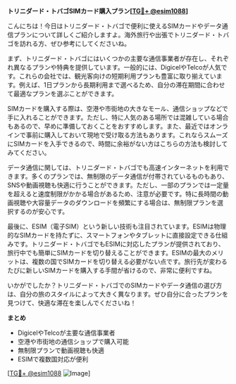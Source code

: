 **トリニダード・トバゴSIMカード購入プラン[[TG💪+ @esim1088](https://t.me/s/esim1088)]**

こんにちは！今日はトリニダード・トバゴで便利に使えるSIMカードやデータ通信プランについて詳しくご紹介しますよ。海外旅行や出張でトリニダード・トバゴを訪れる方、ぜひ参考にしてくださいね。

まず、トリニダード・トバゴにはいくつかの主要な通信事業者が存在し、それぞれ異なるプランや特典を提供しています。一般的には、DigicelやTelcoが人気です。これらの会社では、観光客向けの短期利用プランも豊富に取り揃えています。例えば、1日プランから長期利用まで選べるため、自分の滞在期間に合わせて最適なプランを選ぶことができます。

SIMカードを購入する際は、空港や市街地の大きなモール、通信ショップなどで手に入れることができます。ただし、特に人気のある場所では混雑している場合もあるので、早めに準備しておくことをおすすめします。また、最近ではオンラインで事前に購入しておいて現地で受け取る方法もあります。これならスムーズにSIMカードを入手できるので、時間に余裕がない方はこちらの方法も検討してみてください。

データ通信に関しては、トリニダード・トバゴでも高速インターネットを利用できます。多くのプランでは、無制限のデータ通信が付帯されているものもあり、SNSや動画視聴も快適に行うことができます。ただし、一部のプランでは一定量を超えると速度制限がかかる場合があるため、注意が必要です。特に長時間の動画視聴や大容量データのダウンロードを頻繁にする場合は、無制限プランを選択するのが安心です。

最後に、ESIM（電子SIM）という新しい技術も注目されています。ESIMは物理的なSIMカードを持たずに、スマートフォンやタブレットに直接設定できる仕組みです。トリニダード・トバゴでもESIMに対応したプランが提供されており、旅行中でも簡単にSIMカードを切り替えることができます。ESIMの最大のメリットは、複数の国でSIMカードを切り替える必要がない点です。旅行先が変わるたびに新しいSIMカードを購入する手間が省けるので、非常に便利ですね。

いかがでしたか？トリニダード・トバゴでのSIMカードやデータ通信の選び方は、自分の旅のスタイルによって大きく異なります。ぜひ自分に合ったプランを見つけて、快適な滞在を楽しんでくださいね！

**まとめ**
- DigicelやTelcoが主要な通信事業者
- 空港や市街地の通信ショップで購入可能
- 無制限プランで動画視聴も快適
- ESIMで複数国対応が便利

[[TG💪+ @esim1088](https://t.me/s/esim1088) ![Image](https://i.postimg.cc/Y0z9fWf4/image.png)]